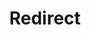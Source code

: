 ﻿---
layout: src/layouts/Redirect.astro
title: Redirect
redirect: https://octopus.com/docs/administration/spaces/index
pubDate:  2023-01-01
navSearch: false
navSitemap: false
navMenu: false
---
